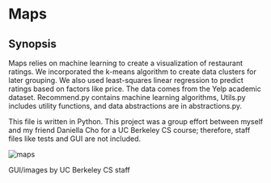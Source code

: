 # Maps

Synopsis
-------------
Maps relies on machine learning to create a visualization of restaurant
ratings.  We incorporated the k-means algorithm to create data clusters 
for later grouping.  We also used least-squares linear regression to 
predict ratings based on factors like price.  The data comes from the
Yelp academic dataset.  Recommend.py contains machine learning algorithms, 
Utils.py includes utility functions, and data abstractions are in
abstractions.py.

This file is written in Python. This project was a group effort between 
myself and my friend Daniella Cho for a UC Berkeley CS course; 
therefore, staff files like tests and GUI are not included.

![maps](https://cloud.githubusercontent.com/assets/12720744/17600562/e83615b2-5fb8-11e6-8519-3da9aacf9771.gif)

GUI/images by UC Berkeley CS staff
